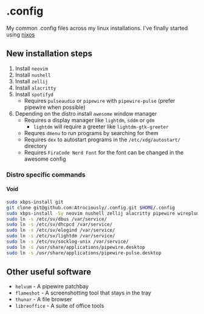 # .config
My common .config files across my linux installations.
I've finally started using [nixos](https://wiki.nixos.org/wiki/NixOS_Wiki)

## New installation steps
1. Install `neovim`
2. Install `nushell`
3. Install `zellij`
4. Install `alacritty`
5. Install `spotifyd`
   - Requires `pulseaudio` or `pipewire` with `pipewire-pulse` (prefer pipewire when possible)
6. Depending on the distro install `awesome` window manager
   - Requires a display manager like `lightdm`, `sddm` or `gdm`
     - `lightdm` will require a greeter like `lightdm-gtk-greeter`
   - Requres `dmenu` to run programs by searching for them
   - Requires `dex` to autostart programs in the `/etc/xdg/autostart/` directory
   - Requires `FiraCode Nerd Font` for the font can be changed in the awesome config

### Distro specific commands
#### Void
```sh
sudo xbps-install git
git clone git@github.com:Atrociously/.config.git $HOME/.config
sudo xbps-install -Sy neovim nushell zellij alacritty pipewire wireplumber xorg freefont-ttf socklog-void elogind spotifyd lightdm lightdm-gtk-greeter dmenu dex awesome
sudo ln -s /etc/sv/dbus /var/service/
sudo ln -s /etc/sv/dhcpcd /var/service/
sudo ln -s /etc/sv/elogind /var/service/
sudo ln -s /etc/sv/lightdm /var/service/
sudo ln -s /etc/sv/socklog-unix /var/service/
sudo ln -s /usr/share/applications/pipewire.desktop
sudo ln -s /usr/share/applications/pipewire-pulse.desktop
```


## Other useful software
- `helvum` - A pipewire patchbay
- `flameshot` - A screenshotting tool that stays in the tray
- `thunar` - A file browser
- `libreoffice` - A suite of office tools

